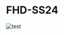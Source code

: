 # FHD-SS24


![test](https://media1.giphy.com/media/v1.Y2lkPTc5MGI3NjExeTlkd2NjbHN5MmYxeXYwaHR2bmV2MHhrM3E1eWFxdnV3M2VrZGF5ciZlcD12MV9pbnRlcm5hbF9naWZfYnlfaWQmY3Q9Zw/cFkiFMDg3iFoI/giphy.webp)
